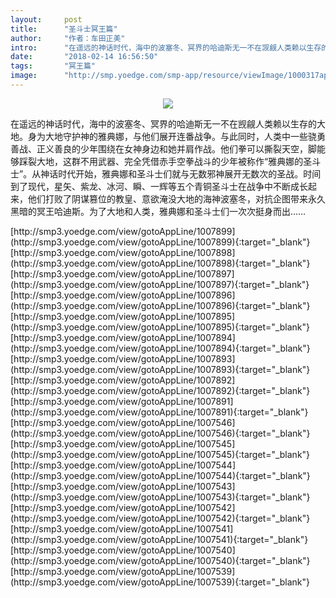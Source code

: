 ```yaml
---
layout:     post
title:      "圣斗士冥王篇"
author:     "作者：车田正美"
intro:      "在遥远的神话时代，海中的波塞冬、冥界的哈迪斯无一不在觊觎人类赖以生存的大地。身为大地守护神的雅典娜，与他们展开连番战争。与此同时，人类中一些骁勇善战、正义善良的少年围绕在女神身边和她并肩作战。他们拳可以撕裂天空，脚能够踩裂大地，这群不用武器、完全凭借赤手空拳战斗的少年被称作“雅典娜的圣斗士”。从神话时代开始，雅典娜和圣斗士们就与无数邪神展开无数次的圣战。时间到了现代，星矢、紫龙、冰河、瞬、一辉等五个青铜圣斗士在战争中不断成长起来，他们打败了阴谋篡位的教皇、意欲淹没大地的海神波塞冬，对抗企图带来永久黑暗的冥王哈迪斯。为了大地和人类，雅典娜和圣斗士们一次次挺身而出……"
date:       "2018-02-14 16:56:50"
tags:       "冥王篇"
image:      "http://smp.yoedge.com/smp-app/resource/viewImage/1000317appline.png"
---
```

<div style="text-align: center">
<p><img src="http://smp.yoedge.com/smp-app/resource/viewImage/1000317appline.png"/></p>
</div>
<p class="post-meta">
<span>在遥远的神话时代，海中的波塞冬、冥界的哈迪斯无一不在觊觎人类赖以生存的大地。身为大地守护神的雅典娜，与他们展开连番战争。与此同时，人类中一些骁勇善战、正义善良的少年围绕在女神身边和她并肩作战。他们拳可以撕裂天空，脚能够踩裂大地，这群不用武器、完全凭借赤手空拳战斗的少年被称作“雅典娜的圣斗士”。从神话时代开始，雅典娜和圣斗士们就与无数邪神展开无数次的圣战。时间到了现代，星矢、紫龙、冰河、瞬、一辉等五个青铜圣斗士在战争中不断成长起来，他们打败了阴谋篡位的教皇、意欲淹没大地的海神波塞冬，对抗企图带来永久黑暗的冥王哈迪斯。为了大地和人类，雅典娜和圣斗士们一次次挺身而出……</span>
</p>
[http://smp3.yoedge.com/view/gotoAppLine/1007899](http://smp3.yoedge.com/view/gotoAppLine/1007899){:target="_blank"}
[http://smp3.yoedge.com/view/gotoAppLine/1007898](http://smp3.yoedge.com/view/gotoAppLine/1007898){:target="_blank"}
[http://smp3.yoedge.com/view/gotoAppLine/1007897](http://smp3.yoedge.com/view/gotoAppLine/1007897){:target="_blank"}
[http://smp3.yoedge.com/view/gotoAppLine/1007896](http://smp3.yoedge.com/view/gotoAppLine/1007896){:target="_blank"}
[http://smp3.yoedge.com/view/gotoAppLine/1007895](http://smp3.yoedge.com/view/gotoAppLine/1007895){:target="_blank"}
[http://smp3.yoedge.com/view/gotoAppLine/1007894](http://smp3.yoedge.com/view/gotoAppLine/1007894){:target="_blank"}
[http://smp3.yoedge.com/view/gotoAppLine/1007893](http://smp3.yoedge.com/view/gotoAppLine/1007893){:target="_blank"}
[http://smp3.yoedge.com/view/gotoAppLine/1007892](http://smp3.yoedge.com/view/gotoAppLine/1007892){:target="_blank"}
[http://smp3.yoedge.com/view/gotoAppLine/1007891](http://smp3.yoedge.com/view/gotoAppLine/1007891){:target="_blank"}
[http://smp3.yoedge.com/view/gotoAppLine/1007546](http://smp3.yoedge.com/view/gotoAppLine/1007546){:target="_blank"}
[http://smp3.yoedge.com/view/gotoAppLine/1007545](http://smp3.yoedge.com/view/gotoAppLine/1007545){:target="_blank"}
[http://smp3.yoedge.com/view/gotoAppLine/1007544](http://smp3.yoedge.com/view/gotoAppLine/1007544){:target="_blank"}
[http://smp3.yoedge.com/view/gotoAppLine/1007543](http://smp3.yoedge.com/view/gotoAppLine/1007543){:target="_blank"}
[http://smp3.yoedge.com/view/gotoAppLine/1007542](http://smp3.yoedge.com/view/gotoAppLine/1007542){:target="_blank"}
[http://smp3.yoedge.com/view/gotoAppLine/1007541](http://smp3.yoedge.com/view/gotoAppLine/1007541){:target="_blank"}
[http://smp3.yoedge.com/view/gotoAppLine/1007540](http://smp3.yoedge.com/view/gotoAppLine/1007540){:target="_blank"}
[http://smp3.yoedge.com/view/gotoAppLine/1007539](http://smp3.yoedge.com/view/gotoAppLine/1007539){:target="_blank"}


